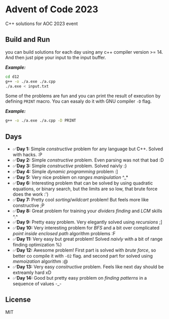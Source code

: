 # Advent of Code 2023
C++ solutions for AOC 2023 event

## Build and Run
you can build solutions for each day using any c++ compiler version >= 14. And then just pipe your input to the input buffer.

***Example:***
```bash
cd d12
g++ -o ./a.exe ./a.cpp
./a.exe < input.txt
```

Some of the problems are fun and you can print the result of execution by defining `PRINT` macro. You can easaly do it with
GNU compiler `-D` flag.

***Example:***
```bash
g++ -o ./a.exe ./a.cpp -D PRINT
```

## Days
* ✅**Day 1:** Simple _constructive_ problem for any language but C++. Solved with hacks. :P
* ✅**Day 2:** Simple _constructive_ problem. Even parsing was not that bad :D
* ✅**Day 3:** Simple _constructive_ problem. Solved naivly :}
* ✅**Day 4:** Simple _dynamic programming_ problem :]
* ✅**Day 5:** Very nice problem on _ranges manipulation_ ^_*
* ✅**Day 6:** Interesting problem that can be solved by using quadratic equations, or binary search, but the limits are so low, that brute force does the work :')
* ✅**Day 7:** Pretty cool _sorting_/_wildcart_ problem! But feels more like constructive ;P
* ✅**Day 8:** Great problem for training your _dividers finding_ and _LCM_ skills ^.^
* ✅**Day 9:** Pretty easy problem. Very elegantly solved using _recursions_ ;]
* ✅**Day 10:** Very interesting problem for _BFS_ and a bit over complicated _point inside enclosed path_ algorithm problems :F
* ✅**Day 11:** Very easy but great problem! Solved _naivly_ with a bit of range finding optimization %)
* ✅**Day 12:** Awesome problem! First part is solved with _brute force_, so better co compile it with `-O2` flag. and second part for solved using _memoization_ algorithm :@
* ✅**Day 13:** Very easy _constructive_ problem. Feels like next day should be extreamly hard xD
* ✅**Day 14:** Good but pretty easy problem on _finding patterns_ in a sequence of values -_-


## License
MIT
